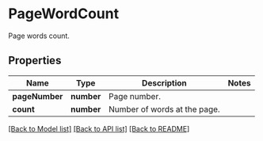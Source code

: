 # PageWordCount
Page words count.

## Properties
Name | Type | Description | Notes
------------ | ------------- | ------------- | -------------
**pageNumber** | **number** | Page number. | 
**count** | **number** | Number of words at the page. | 

[[Back to Model list]](../README.md#documentation-for-models) [[Back to API list]](../README.md#documentation-for-api-endpoints) [[Back to README]](../README.md)

